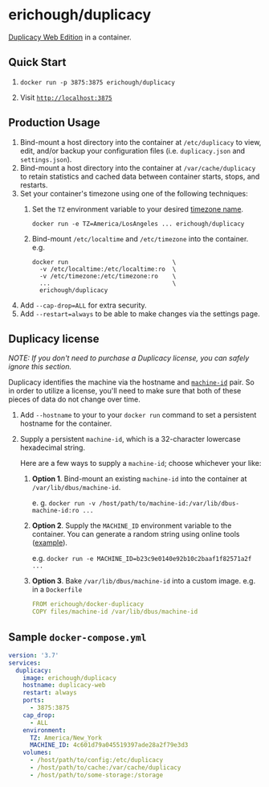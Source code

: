 # erichough/duplicacy

[Duplicacy Web Edition](https://forum.duplicacy.com/t/duplicacy-web-edition-1-0-0-is-now-available/2053/2) in a container.

## Quick Start

1. `docker run -p 3875:3875 erichough/duplicacy` 

1. Visit [`http://localhost:3875`](http://localhost:3875)

## Production Usage

1. Bind-mount a host directory into the container at `/etc/duplicacy` to view, edit, and/or backup your configuration files (i.e. `duplicacy.json` and `settings.json`).
1. Bind-mount a host directory into the container at `/var/cache/duplicacy` to retain statistics and cached data between container starts, stops, and restarts.
1. Set your container's timezone using one of the following techniques:
   1. Set the `TZ` environment variable to your desired [timezone name](https://wikipedia.org/wiki/List_of_tz_database_time_zones#List).

       `docker run -e TZ=America/LosAngeles ... erichough/duplicacy`

   1. Bind-mount `/etc/localtime` and `/etc/timezone` into the container. e.g.

      ```
      docker run                             \
        -v /etc/localtime:/etc/localtime:ro  \
        -v /etc/timezone:/etc/timezone:ro    \
        ...                                  \
        erichough/duplicacy
      ```
1. Add `--cap-drop=ALL` for extra security.
1. Add `--restart=always` to be able to make changes via the settings page.

## Duplicacy license

*NOTE: If you don't need to purchase a Duplicacy license, you can safely ignore this section.*

Duplicacy identifies the machine via the hostname and [`machine-id`](https://www.freedesktop.org/software/systemd/man/machine-id.html) pair. So in order to utilize a license, you'll need to make sure that both of these pieces of data do not change over time.

1. Add `--hostname` to your to your `docker run` command to set a persistent hostname for the container.
1. Supply a persistent `machine-id`, which is a 32-character lowercase hexadecimal string.

   Here are a few ways to supply a `machine-id`; choose whichever your like:
  
    1. **Option 1**. Bind-mount an existing `machine-id` into the container at `/var/lib/dbus/machine-id`.
    
       e. g. `docker run -v /host/path/to/machine-id:/var/lib/dbus-machine-id:ro ...`
    1. **Option 2**. Supply the `MACHINE_ID` environment variable to the container. You can generate a random string using online tools ([example](https://www.browserling.com/tools/random-hex)).
    
       e.g. `docker run -e MACHINE_ID=b23c9e0140e92b10c2baaf1f82571a2f ...`
    1. **Option 3**. Bake `/var/lib/dbus/machine-id` into a custom image. e.g. in a `Dockerfile`
    
       ```yaml
       FROM erichough/docker-duplicacy
       COPY files/machine-id /var/lib/dbus/machine-id
       ```

## Sample `docker-compose.yml`

```yaml
version: '3.7'
services:
  duplicacy:
    image: erichough/duplicacy
    hostname: duplicacy-web
    restart: always
    ports:
      - 3875:3875
    cap_drop:
      - ALL
    environment:
      TZ: America/New_York
      MACHINE_ID: 4c601d79a045519397ade28a2f79e3d3
    volumes:
      - /host/path/to/config:/etc/duplicacy
      - /host/path/to/cache:/var/cache/duplicacy
      - /host/path/to/some-storage:/storage
```
